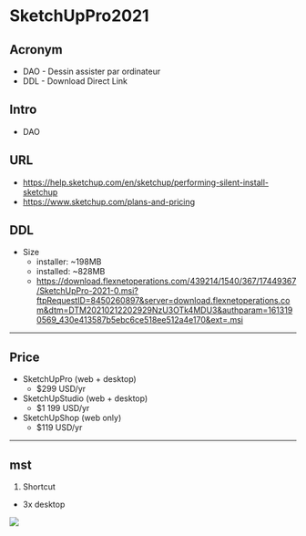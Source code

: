 # SketchUpPro2021

## Acronym
* DAO - Dessin assister par ordinateur
* DDL - Download Direct Link

## Intro
* DAO 

## URL
* https://help.sketchup.com/en/sketchup/performing-silent-install-sketchup
* https://www.sketchup.com/plans-and-pricing

## DDL
* Size
  * installer: ~198MB
  * installed: ~828MB
  * https://download.flexnetoperations.com/439214/1540/367/17449367/SketchUpPro-2021-0.msi?ftpRequestID=8450260897&server=download.flexnetoperations.com&dtm=DTM20210212202929NzU3OTk4MDU3&authparam=1613190569_430e413587b5ebc6ce518ee512a4e170&ext=.msi

---

## Price
* SketchUpPro (web + desktop)
  * $299 USD/yr
* SketchUpStudio (web + desktop)
  * $1 199 USD/yr
* SketchUpShop (web only)
  * $119 USD/yr
  
---

## mst
1) Shortcut
  * 3x desktop
  
[<img src="https://i.imgur.com/GAVlvar.png">](https://i.imgur.com/GAVlvar.png)
